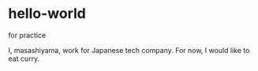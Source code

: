 # hello-world
for practice

I, masashiyama, work for Japanese tech company.
For now, I would like to eat curry.
